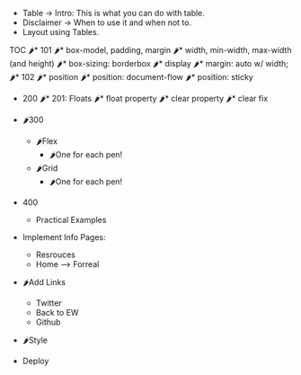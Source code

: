 
* Table -> Intro: This is what you can do with table.
* Disclaimer -> When to use it and when not to.
* Layout using Tables.

TOC
🌶* 101
  🌶* box-model, padding, margin
  🌶* width, min-width, max-width (and height)
  🌶* box-sizing: borderbox
  🌶* display
  🌶* margin: auto w/ width;
🌶* 102
  🌶* position
    🌶* position: document-flow
    🌶* position: sticky

* 200
  🌶* 201: Floats
    🌶* float property
    🌶* clear property
    🌶* clear fix

* 🌶300
  * 🌶Flex
    * 🌶One for each pen!
  * 🌶Grid
    * 🌶One for each pen!

* 400
  * Practical Examples


* Implement Info Pages:
  * Resrouces
  * Home --> Forreal

* 🌶Add Links
  * Twitter
  * Back to EW
  * Github

* 🌶Style

* Deploy

